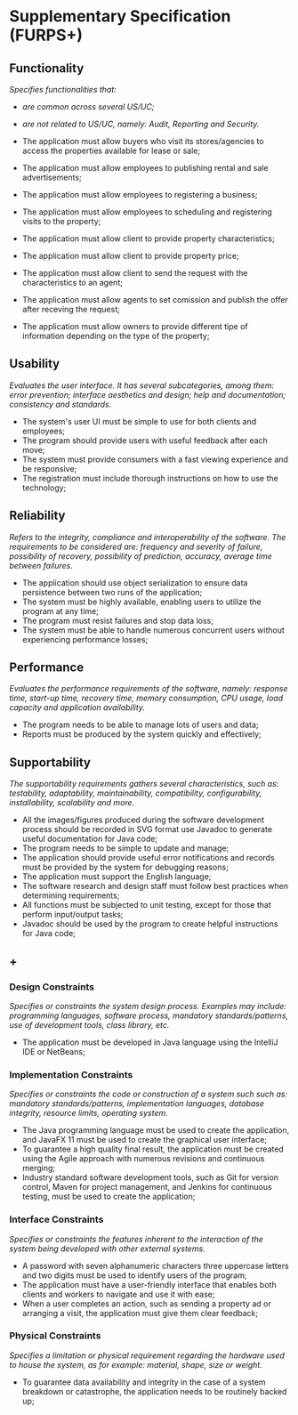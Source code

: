 # Supplementary Specification (FURPS+)

## Functionality

_Specifies functionalities that:_

- _are common across several US/UC;_
- _are not related to US/UC, namely: Audit, Reporting and Security._


- The application must allow buyers who visit its stores/agencies to access the
  properties available for lease or sale;
- The application must allow employees to publishing rental and sale advertisements;
- The application must allow employees to registering a business;
- The application must allow employees to scheduling and registering visits to the property;
- The application must allow client to provide property characteristics;
- The application must allow client to provide property price;
- The application must allow client to send the request with the characteristics to an agent;
- The application must allow agents to set comission and publish the offer after receving the request;
- The application must allow owners to provide different tipe of information depending on the type of the property;

## Usability

_Evaluates the user interface. It has several subcategories,
among them: error prevention; interface aesthetics and design; help and
documentation; consistency and standards._

- The system's user UI must be simple to use for both clients and employees;
- The program should provide users with useful feedback after each move;
- The system must provide consumers with a fast viewing experience and be responsive;
- The registration must include thorough instructions on how to use the technology;



## Reliability
_Refers to the integrity, compliance and interoperability of the software. The requirements to be considered are: frequency and severity of failure, possibility of recovery, possibility of prediction, accuracy, average time between failures._


- The application should use object serialization to ensure data persistence between two runs of the
  application;
- The system must be highly available, enabling users to utilize the program at any time;
- The program must resist failures and stop data loss;
- The system must be able to handle numerous concurrent users without experiencing performance losses;

## Performance
_Evaluates the performance requirements of the software, namely: response time, start-up time, recovery time, memory consumption, CPU usage, load capacity and application availability._



- The program needs to be able to manage lots of users and data;
- Reports must be produced by the system quickly and effectively;


## Supportability
_The supportability requirements gathers several characteristics, such as:
testability, adaptability, maintainability, compatibility,
configurability, installability, scalability and more._

- All the images/figures produced during the software development process should be recorded in SVG format
  use Javadoc to generate useful documentation for Java code;
- The program needs to be simple to update and manage;
- The application should provide useful error notifications and records must be provided by the system for debugging reasons;
- The application must support the English language;
- The software research and design staff must follow best practices when determining requirements;
- All functions must be subjected to unit testing, except for those that perform input/output tasks;
- Javadoc should be used by the program to create helpful instructions for Java code;




## +

### Design Constraints

_Specifies or constraints the system design process. Examples may include: programming languages, software process, mandatory standards/patterns, use of development tools, class library, etc._


- The application must be developed in Java language using the IntelliJ IDE or NetBeans;


### Implementation Constraints

_Specifies or constraints the code or construction of a system such
such as: mandatory standards/patterns, implementation languages,
database integrity, resource limits, operating system._


- The Java programming language must be used to create the application, and JavaFX 11 must be used to create the graphical user interface;
- To guarantee a high quality final result, the application must be created using the Agile approach with numerous revisions and continuous merging;
- Industry standard software development tools, such as Git for version control, Maven for project management, and Jenkins for continuous testing, must be used to create the application;



### Interface Constraints
_Specifies or constraints the features inherent to the interaction of the
system being developed with other external systems._


- A password with seven alphanumeric characters three uppercase letters and two digits must be used to identify users of the program;
- The application must have a user-friendly interface that enables both clients and workers to navigate and use it with ease;
- When a user completes an action, such as sending a property ad or arranging a visit, the application must give them clear feedback;


### Physical Constraints

_Specifies a limitation or physical requirement regarding the hardware used to house the system, as for example: material, shape, size or weight._

- To guarantee data availability and integrity in the case of a system breakdown or catastrophe, the application needs to be routinely backed up;

